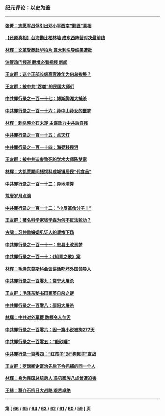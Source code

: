 ### 纪元评论：以史为鉴
---
#### [张菁：志愿军战俘引出邓小平西南“剿匪”真相](../../pages/nsc1028/n13950241.md?03160330) 
#### [【还原真相】台海勘比柏林墙 成东西阵营对决最前线](../../pages/nsc1028/n13948147.md?03160330) 
#### [林辉：文革受邀赴华拍片 意大利名导结果遭批](../../pages/nsc1028/n13945883.md?03160330) 
#### [油管热门频道 翻墙必看视频 新闻](ok?03160330)
#### [王友群：这个正部长级高官晚年为何总挨整？](../../pages/nsc1028/n13943816.md?03160330) 
#### [王友群：被中共“吞噬”的民国大师们](../../pages/nsc1028/n13942620.md?03160330) 
#### [中共罪行录之一百一十七：博斯腾湖大捕杀](../../pages/nsc1028/n13939864.md?03160330) 
#### [中共罪行录之一百一十六：孙中山孙女的噩梦](../../pages/nsc1028/n13937214.md?03160330) 
#### [林辉：刺杀蒋介石未遂 主谋效力中共后自残](../../pages/nsc1028/n13935457.md?03160330) 
#### [中共罪行录之一百一十五：点天灯](../../pages/nsc1028/n13935336.md?03160330) 
#### [中共罪行录之一百一十四：海晏移民泪](../../pages/nsc1028/n13934634.md?03160330) 
#### [王友群：被中共迫害致死的学术大师陈梦家](../../pages/nsc1028/n13932885.md?03160330) 
#### [林辉：大饥荒期间猪饲料成城镇居民“代食品”](../../pages/nsc1028/n13933558.md?03160330) 
#### [中共罪行录之一百一十三：异地清算](../../pages/nsc1028/n13930716.md?03160330) 
#### [荒唐岁月点滴](../../pages/nsc1028/n13931451.md?03160330) 
#### [中共罪行录之一百一十二：“小反革命分子！”](../../pages/nsc1028/n13926295.md?03160330) 
#### [王友群：著名科学家钱学森为何不反法轮功？](../../pages/nsc1028/n13923607.md?03160330) 
#### [古啸：习仲勋婚姻见证人的凄惨下场](../../pages/nsc1028/n13923826.md?03160330) 
#### [中共罪行录之一百一十一：忠县土改恶梦](../../pages/nsc1028/n13923119.md?03160330) 
#### [中共罪行录之一百一十：《知青之歌》案](../../pages/nsc1028/n13920732.md?03160330) 
#### [林辉：毛泽东莫斯科会议讲话吓坏外国领导人](../../pages/nsc1028/n13917931.md?03160330) 
#### [中共罪行录之一百零九：常宁大屠杀](../../pages/nsc1028/n13917366.md?03160330) 
#### [王友群：毛泽东秘书田家英自杀之谜](../../pages/nsc1028/n13916918.md?03160330) 
#### [中共罪行录之一百零八：邵阳大屠杀](../../pages/nsc1028/n13916622.md?03160330) 
#### [林辉：中共对外军援 数额令人乍舌](../../pages/nsc1028/n13914615.md?03160330) 
#### [中共罪行录之一百零六：因一篇小说被拘277天](../../pages/nsc1028/n13913548.md?03160330) 
#### [中共罪行录之一百零五：“敲砂罐”](../../pages/nsc1028/n13912910.md?03160330) 
#### [中共罪行录一百零四：“红孩子”对“狗崽子”宣战](../../pages/nsc1028/n13908811.md?03160330) 
#### [王友群：罗瑞卿谢富治先后下令抓捕的同一个人](../../pages/nsc1028/n13907857.md?03160330) 
#### [林辉：身为民国总统后人 冯巩家族八成曾遭迫害](../../pages/nsc1028/n13907756.md?03160330) 
#### [王赫：蒋介石抗日大战略 艰苦卓绝](../../pages/nsc1028/n13904249.md?03160330) 

---
#### 第 [ [66](./66.md?03160330) / [65](./65.md?03160330) / [64](./64.md?03160330) / [63](./63.md?03160330) / [62](./62.md?03160330) / [61](./61.md?03160330) / [60](./60.md?03160330) / [59](./59.md?03160330) ] 页
